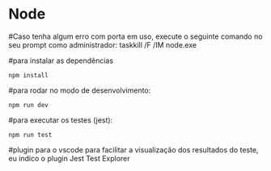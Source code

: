 # Node


#Caso tenha algum erro com porta em uso, execute o seguinte comando no seu prompt como administrador: 
taskkill /F /IM node.exe

#para instalar as dependências
```
npm install
```
#para rodar no modo de desenvolvimento:
```
npm run dev
```
#para executar os testes (jest):
```
npm run test
```
#plugin para o vscode
para facilitar a visualização dos resultados do teste, eu indico o plugin Jest Test Explorer


